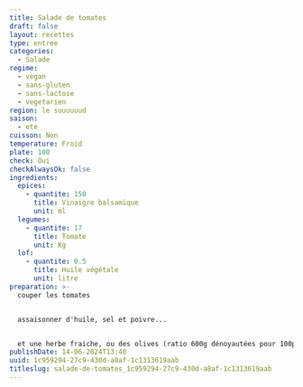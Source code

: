 ```yaml
---
title: Salade de tomates
draft: false
layout: recettes
type: entree
categories:
  - Salade
regime:
  - vegan
  - sans-gluten
  - sans-lactose
  - vegetarien
region: le suuuuuud
saison:
  - ete
cuisson: Non
temperature: Froid
plate: 100
check: Oui
checkAlwaysOk: false
ingredients:
  epices:
    - quantite: 150
      title: Vinaigre balsamique
      unit: ml
  legumes:
    - quantite: 17
      title: Tomate
      unit: Kg
  lof:
    - quantite: 0.5
      title: Huile végétale
      unit: litre
preparation: >-
  couper les tomates 


  assaisonner d'huile, sel et poivre...


  et une herbe fraiche, ou des olives (ratio 600g dénoyautées pour 100p) si le coeur vous en dit...
publishDate: 14-06-2024T13:40
uuid: 1c959294-27c9-430d-a8af-1c1313619aab
titleslug: salade-de-tomates_1c959294-27c9-430d-a8af-1c1313619aab
---
```

